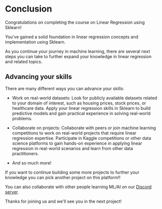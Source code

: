 # Conclusion

Congratulations on completing the course on Linear Regression using Sklearn! 

You've gained a solid foundation in linear regression concepts and implementation using Sklearn. 

As you continue your journey in machine learning, there are several next steps you can take to further expand your knowledge in linear regression and related topics. 

## Advancing your skills

There are many different ways you can advance your skills:

- Work on real-world datasets: Look for publicly available datasets related to your domain of interest, such as housing prices, stock prices, or healthcare data. Apply your linear regression skills in Sklearn to build predictive models and gain practical experience in solving real-world problems.

- Collaborate on projects: Collaborate with peers or join machine learning competitions to work on real-world projects that require linear regression expertise. Participate in Kaggle competitions or other data science platforms to gain hands-on experience in applying linear regression in real-world scenarios and learn from other data practitioners.

- And so much more!

If you want to continue building some more projects to further your knowledge you can pick another project on this platform!!

You can also collaborate with other people learning ML/AI on our [Discord server](https://discord.gg/fMM8SdJ49a).

Thanks for joining us and we'll see you in the next project!